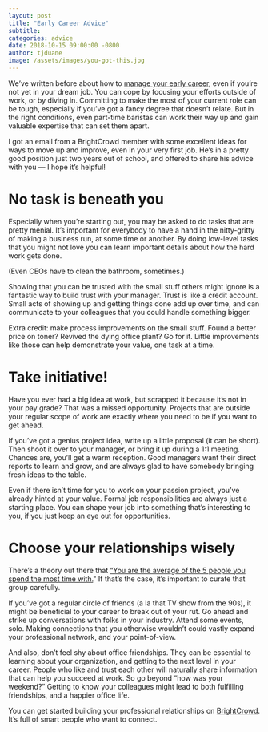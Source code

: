 ```yaml
---
layout: post
title: "Early Career Advice"
subtitle:
categories: advice
date: 2018-10-15 09:00:00 -0800
author: tjduane
image: /assets/images/you-got-this.jpg
---
```


We’ve written before about how to [manage your early career](https://blog.brightcrowd.com/how-to-survive-in-your-early-career/), even if you’re not yet in your dream job. You can cope by focusing your efforts outside of work, or by diving in. Committing to make the most of your current role can be tough, especially if you’ve got a fancy degree that doesn’t relate. But in the right conditions, even part-time baristas can work their way up and gain valuable expertise that can set them apart.

I got an email from a BrightCrowd member with some excellent ideas for ways to move up and improve, even in your very first job. He’s in a pretty good position just two years out of school, and offered to share his advice with you — I hope it’s helpful!

# No task is beneath you

Especially when you’re starting out, you may be asked to do tasks that are pretty menial. It’s important for everybody to have a hand in the  nitty-gritty of making a business run, at some time or another. By doing low-level tasks that you might not love you can learn important details about how the hard work gets done.

(Even CEOs have to clean the bathroom, sometimes.)

Showing that you can be trusted with the small stuff others might ignore is a fantastic way to build trust with your manager. Trust is like a credit account. Small acts of showing up and getting things done add up over time, and can communicate to your colleagues that you could handle something bigger.

Extra credit: make process improvements on the small stuff. Found a better price on toner? Revived the dying office plant? Go for it. Little improvements like those can help demonstrate your value, one task at a time.

# Take initiative!

Have you ever had a big idea at work, but scrapped it because it’s not in your pay grade? That was a missed opportunity. Projects that are outside your regular scope of work are exactly where you need to be if you want to get ahead.

If you’ve got a genius project idea, write up a little proposal (it can be short). Then shoot it over to your manager, or bring it up during a 1:1 meeting. Chances are, you’ll get a warm reception. Good managers want their direct reports to learn and grow, and are always glad to have somebody bringing fresh ideas to the table.

Even if there isn’t time for you to work on your passion project, you’ve already hinted at your value.  Formal job responsibilities are always just a starting place. You can shape your job into something that’s interesting to you, if you just keep an eye out for opportunities.

# Choose your relationships wisely

There’s a theory out there that [“You are the average of the 5 people you spend the most time with.](https://www.businessinsider.com/jim-rohn-youre-the-average-of-the-five-people-you-spend-the-most-time-with-2012-7)" If that’s the case, it’s important to curate that group carefully.

If you’ve got a regular circle of friends (a la that TV show from the 90s), it might be beneficial to your career to break out of your rut. Go ahead and strike up conversations with folks in your industry. Attend some events, solo. Making connections that you otherwise wouldn’t could vastly expand your professional network, and your point-of-view.

And also, don’t feel shy about office friendships. They can be essential to learning about your organization, and getting to the next level in your career. People who like and trust each other will naturally share information that can help you succeed at work. So go beyond “how was your weekend?” Getting to know your colleagues might lead to both fulfilling friendships, and a happier office life.

You can get started building your professional relationships on [BrightCrowd](https://brightcrowd.com/). It’s full of smart people who want to connect.
